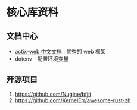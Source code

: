 # 核心库资料



## 文档中心

- [actix-web 中文文档](https://mirrors.gitcode.host/zzy/actix-web-zh-cn/#actix-web-中文文档) : 优秀的 web 框架
- dotenv   - 配置环境变量



## 开源项目

1. https://github.com/Nugine/bfjit
2. https://github.com/KernelErr/awesome-rust-zh
